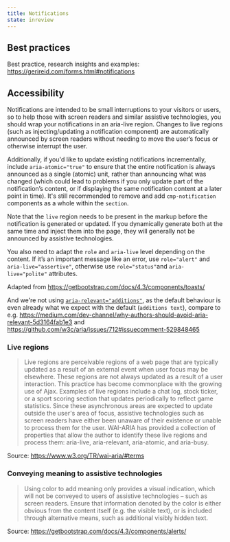 ```yaml
---
title: Notifications
state: inreview
---
```


## Best practices

Best practice, research insights and examples: <https://gerireid.com/forms.html#notifications>

## Accessibility

Notifications are intended to be small interruptions to your visitors or users, so to help those with screen readers and similar assistive technologies, you should wrap your notifications in an aria-live region. Changes to live regions (such as injecting/updating a notification component) are automatically announced by screen readers without needing to move the user’s focus or otherwise interrupt the user.

Additionally, if you'd like to update existing notifications incrementally, include `aria-atomic="true"` to ensure that the entire notification is always announced as a single (atomic) unit, rather than announcing what was changed (which could lead to problems if you only update part of the notification’s content, or if displaying the same notification content at a later point in time). It's still recommended to remove and add `cmp-notification` components as a whole within the `section`.

Note that the `live` region needs to be present in the markup before the notification is generated or updated. If you dynamically generate both at the same time and inject them into the page, they will generally not be announced by assistive technologies.

You also need to adapt the `role` and `aria-live` level depending on the content. If it’s an important message like an error, use `role="alert"` and `aria-live="assertive"`, otherwise use `role="status"`and `aria-live="polite"` attributes.

Adapted from <https://getbootstrap.com/docs/4.3/components/toasts/>

And we're not using [`aria-relevant="additions"`](https://developer.mozilla.org/en-US/docs/Web/Accessibility/ARIA/Attributes/aria-relevant), as the default behaviour is even already what we expect with the default (`additions text`), compare to e.g. <https://medium.com/dev-channel/why-authors-should-avoid-aria-relevant-5d3164fab1e3> and <https://github.com/w3c/aria/issues/712#issuecomment-529848465>

### Live regions

> Live regions are perceivable regions of a web page that are typically updated as a result of an external event when user focus may be elsewhere. These regions are not always updated as a result of a user interaction. This practice has become commonplace with the growing use of Ajax. Examples of live regions include a chat log, stock ticker, or a sport scoring section that updates periodically to reflect game statistics. Since these asynchronous areas are expected to update outside the user's area of focus, assistive technologies such as screen readers have either been unaware of their existence or unable to process them for the user. WAI-ARIA has provided a collection of properties that allow the author to identify these live regions and process them: aria-live, aria-relevant, aria-atomic, and aria-busy.

Source: <https://www.w3.org/TR/wai-aria/#terms>

### Conveying meaning to assistive technologies

> Using color to add meaning only provides a visual indication, which will not be conveyed to users of assistive technologies – such as screen readers. Ensure that information denoted by the color is either obvious from the content itself (e.g. the visible text), or is included through alternative means, such as additional visibly hidden text.

Source: <https://getbootstrap.com/docs/4.3/components/alerts/>

[inspirational sources for this page]: # "https://www.w3.org/TR/wai-aria-practices-1.1/#alert"
[inspirational sources for this page]: # "https://getbootstrap.com/docs/4.3/components/alerts/"
[inspirational sources for this page]: # "https://getbootstrap.com/docs/4.3/components/toasts/"
[inspirational sources for this page]: # "https://inclusive-components.design/notifications/"
[inspirational sources for this page]: # "https://open-ui.org/components/toast.research"
